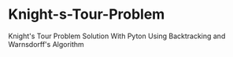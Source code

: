 # Knight-s-Tour-Problem
Knight's Tour Problem Solution With Pyton Using Backtracking and Warnsdorff's Algorithm
